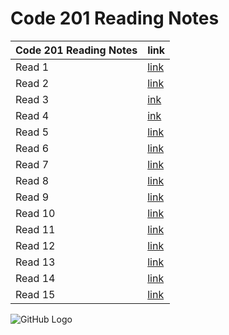 # Code 201 Reading Notes
 

 Code 201 Reading Notes | link
------------ | -------------
Read 1       | [link](http://github.com)
Read 2       | [link](http://github.com)
Read 3        | [ink](http://github.com)
Read 4       | [ink](http://github.com)
Read 5       | [link](http://github.com)
Read 6       | [link](http://github.com)
Read 7       | [link](http://github.com)
Read 8       | [link](http://github.com)
Read 9       | [link](http://github.com)
Read 10       |[link](http://github.com)
Read 11      | [link](http://github.com)
Read 12      | [link](http://github.com)
Read 13      | [link](http://github.com)
Read 14      | [link](http://github.com)
Read 15      | [link](http://github.com)

![GitHub Logo](https://github.githubassets.com/images/modules/logos_page/Octocat.png)


